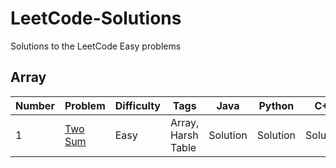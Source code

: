 # LeetCode-Solutions
Solutions to the LeetCode Easy problems

## Array

|Number |Problem |Difficulty |Tags |Java |Python |C++ |
|---    |---     |---        |---  |---  |---    |--- |
|1      |[Two Sum](https://leetcode.com/problems/two-sum/) |Easy |Array, Harsh Table|Solution |Solution |Solution |

